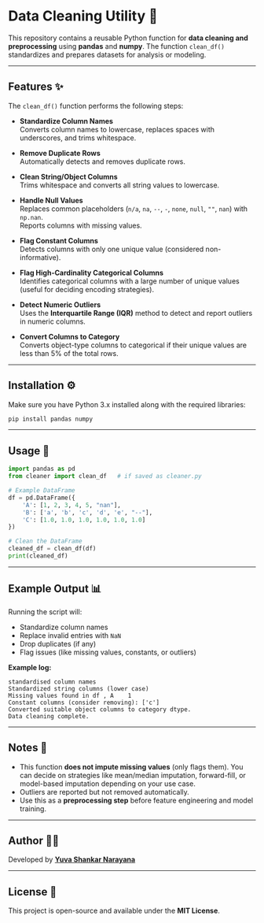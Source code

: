 # Data Cleaning Utility 🧹

This repository contains a reusable Python function for **data cleaning and preprocessing** using **pandas** and **numpy**. The function `clean_df()` standardizes and prepares datasets for analysis or modeling.

---

## Features ✨

The `clean_df()` function performs the following steps:

- **Standardize Column Names**  
  Converts column names to lowercase, replaces spaces with underscores, and trims whitespace.  

- **Remove Duplicate Rows**  
  Automatically detects and removes duplicate rows.  

- **Clean String/Object Columns**  
  Trims whitespace and converts all string values to lowercase.  

- **Handle Null Values**  
  Replaces common placeholders (`n/a`, `na`, `--`, `-`, `none`, `null`, `""`, `nan`) with `np.nan`.  
  Reports columns with missing values.  

- **Flag Constant Columns**  
  Detects columns with only one unique value (considered non-informative).  

- **Flag High-Cardinality Categorical Columns**  
  Identifies categorical columns with a large number of unique values (useful for deciding encoding strategies).  

- **Detect Numeric Outliers**  
  Uses the **Interquartile Range (IQR)** method to detect and report outliers in numeric columns.  

- **Convert Columns to Category**  
  Converts object-type columns to categorical if their unique values are less than 5% of the total rows.  

---

## Installation ⚙️

Make sure you have Python 3.x installed along with the required libraries:

```bash
pip install pandas numpy
```

---

## Usage 🚀

```python
import pandas as pd
from cleaner import clean_df   # if saved as cleaner.py

# Example DataFrame
df = pd.DataFrame({
    'A': [1, 2, 3, 4, 5, "nan"],
    'B': ['a', 'b', 'c', 'd', 'e', "--"],
    'C': [1.0, 1.0, 1.0, 1.0, 1.0, 1.0]
})

# Clean the DataFrame
cleaned_df = clean_df(df)
print(cleaned_df)
```

---

## Example Output 📊

Running the script will:

- Standardize column names  
- Replace invalid entries with `NaN`  
- Drop duplicates (if any)  
- Flag issues (like missing values, constants, or outliers)  

**Example log:**

```
standardised column names
Standardized string columns (lower case)
Missing values found in df , A    1
Constant columns (consider removing): ['c']
Converted suitable object columns to category dtype.
Data cleaning complete.
```

---

## Notes 📝

- This function **does not impute missing values** (only flags them). You can decide on strategies like mean/median imputation, forward-fill, or model-based imputation depending on your use case.  
- Outliers are reported but not removed automatically.  
- Use this as a **preprocessing step** before feature engineering and model training.  

---

## Author 👨‍💻

Developed by **[Yuva Shankar Narayana](https://www.linkedin.com/in/yuva-shankar-narayana/)**  

---

## License 📜

This project is open-source and available under the **MIT License**.  
